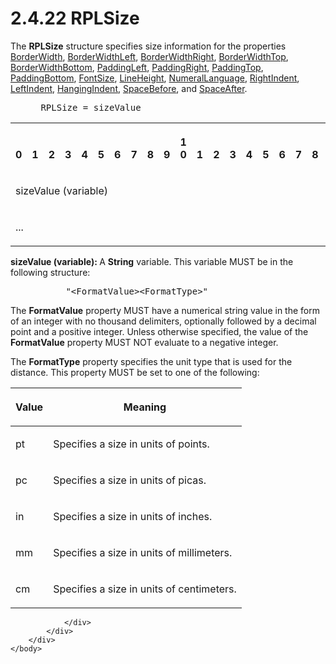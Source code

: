 <html dir="LTR" xmlns:mshelp="http://msdn.microsoft.com/mshelp" xmlns:ddue="http://ddue.schemas.microsoft.com/authoring/2003/5" xmlns:xlink="http://www.w3.org/1999/xlink" xmlns:tool="http://www.microsoft.com/tooltip">
    <head>
        <meta http-equiv="Content-Type" content="text/html; CHARSET=utf-8"></meta>
        <meta name="save" content="history"></meta>
        <title>2.4.22 RPLSize</title>
        <xml>
            <mshelp:toctitle title="2.4.22 RPLSize"></mshelp:toctitle>
            <mshelp:rltitle title="[MS-RPL]: RPLSize"></mshelp:rltitle>
            <mshelp:keyword index="A" term="7d5e716b-a059-4bd9-9462-0309243f7204"></mshelp:keyword>
            <mshelp:attr name="DCSext.ContentType" value="open specification"></mshelp:attr>
            <mshelp:attr name="AssetID" value="7d5e716b-a059-4bd9-9462-0309243f7204"></mshelp:attr>
            <mshelp:attr name="TopicType" value="kbRef"></mshelp:attr>
            <mshelp:attr name="DCSext.Title" value="[MS-RPL]: RPLSize" />
        </xml>
    </head>
    <body>
        <div id="header">
            <h1 class="heading">2.4.22 RPLSize</h1>
        </div>
        <div id="mainSection">
            <div id="mainBody">
                <div id="allHistory" class="saveHistory"></div>
                <div id="sectionSection0" class="section" name="collapseableSection">
                    

<p>The <b>RPLSize</b> structure specifies size information for
the properties <a href="b1a40301-fa1f-4d34-b0e5-34b5e50dca71.htm">BorderWidth</a>,
<a href="60732633-c963-4222-94c5-7d9f0ecef094.htm">BorderWidthLeft</a>, <a href="64d5b81c-4303-4daa-93ef-4515bd777638.htm">BorderWidthRight</a>, <a href="3e1d46a6-8ddb-4037-8a78-b5b0ec2ce518.htm">BorderWidthTop</a>, <a href="9f647bbe-2ea3-48a5-80d0-7f91ac01c421.htm">BorderWidthBottom</a>, <a href="c10d4b65-8708-4ae0-ba2c-1404f9382426.htm">PaddingLeft</a>, <a href="feb63278-7a81-4be8-81ae-4ed366f1605d.htm">PaddingRight</a>, <a href="177e46cf-68b2-4edd-aa31-26b45ea67e98.htm">PaddingTop</a>, <a href="8ded4865-8288-4fa0-9b2e-ffbb597452bf.htm">PaddingBottom</a>, <a href="d15ae92a-da26-4ea8-b3ee-067436e9104b.htm">FontSize</a>, <a href="9245b929-8069-494d-a284-10cc138fc73b.htm">LineHeight</a>, <a href="3e22c20b-37ef-4dfe-bbcc-211114f45ad9.htm">NumeralLanguage</a>, <a href="87063fe1-2139-422a-80de-47d6f710d59b.htm">RightIndent</a>, <a href="4b807519-fe1b-4d9b-bd27-b484fec814b2.htm">LeftIndent</a>, <a href="ebcf76fd-7a49-4b92-8628-05a303b4b3b1.htm">HangingIndent</a>, <a href="373409b2-38d6-47f2-8769-571fd820f3ba.htm">SpaceBefore</a>, and <a href="7482a298-55f7-4580-844c-5d7b66abbcaf.htm">SpaceAfter</a>.</p>

<dl>
<dd>
<div><pre> RPLSize = sizeValue
</pre></div>
</dd></dl>

<table>
 <tr>
  <th><p><br>0</p></th>
  <th><p><br>1</p></th>
  <th><p><br>2</p></th>
  <th><p><br>3</p></th>
  <th><p><br>4</p></th>
  <th><p><br>5</p></th>
  <th><p><br>6</p></th>
  <th><p><br>7</p></th>
  <th><p><br>8</p></th>
  <th><p><br>9</p></th>
  <th><p>1<br>0</p></th>
  <th><p><br>1</p></th>
  <th><p><br>2</p></th>
  <th><p><br>3</p></th>
  <th><p><br>4</p></th>
  <th><p><br>5</p></th>
  <th><p><br>6</p></th>
  <th><p><br>7</p></th>
  <th><p><br>8</p></th>
  <th><p><br>9</p></th>
  <th><p>2<br>0</p></th>
  <th><p><br>1</p></th>
  <th><p><br>2</p></th>
  <th><p><br>3</p></th>
  <th><p><br>4</p></th>
  <th><p><br>5</p></th>
  <th><p><br>6</p></th>
  <th><p><br>7</p></th>
  <th><p><br>8</p></th>
  <th><p><br>9</p></th>
  <th><p>3<br>0</p></th>
  <th><p><br>1</p></th>
 </tr>
 <tr>
  <td colspan="32">
  <p>sizeValue
  (variable)</p>
  </td>
 </tr>
 <tr>
  <td colspan="32">
  <p>...</p>
  </td>
 </tr>
</table>

<p><b>sizeValue (variable): </b>A <b>String</b>
variable. This variable MUST be in the following structure:</p>

<dl>
<dd>
<dl>
<dd>
<div><pre> &quot;&lt;FormatValue&gt;&lt;FormatType&gt;&quot;           
</pre></div>
</dd></dl></dd></dl>

<p>The <b>FormatValue</b> property MUST have a numerical string
value in the form of an integer with no thousand delimiters, optionally
followed by a decimal point and a positive integer. Unless otherwise specified,
the value of the <b>FormatValue</b> property MUST NOT evaluate to a negative
integer.</p>

<p>The <b>FormatType</b> property specifies the unit type that
is used for the distance. This property MUST be set to one of the following:</p>

<table>
 <thead>
  <tr>
   <th>
   <p>Value</p>
   </th>
   <th>
   <p>Meaning</p>
   </th>
  </tr>
 </thead>
 <tr>
  <td>
  <p>pt</p>
  </td>
  <td>
  <p>Specifies a size in units of points.</p>
  </td>
 </tr>
 <tr>
  <td>
  <p>pc</p>
  </td>
  <td>
  <p>Specifies a size in units of picas.</p>
  </td>
 </tr>
 <tr>
  <td>
  <p>in</p>
  </td>
  <td>
  <p>Specifies a size in units of inches.</p>
  </td>
 </tr>
 <tr>
  <td>
  <p>mm</p>
  </td>
  <td>
  <p>Specifies a size in units of millimeters.</p>
  </td>
 </tr>
 <tr>
  <td>
  <p>cm</p>
  </td>
  <td>
  <p>Specifies a size in units of centimeters.</p>
  </td>
 </tr>
</table>

<p> </p>


                </div>
            </div>
        </div>
    </body>
</html>